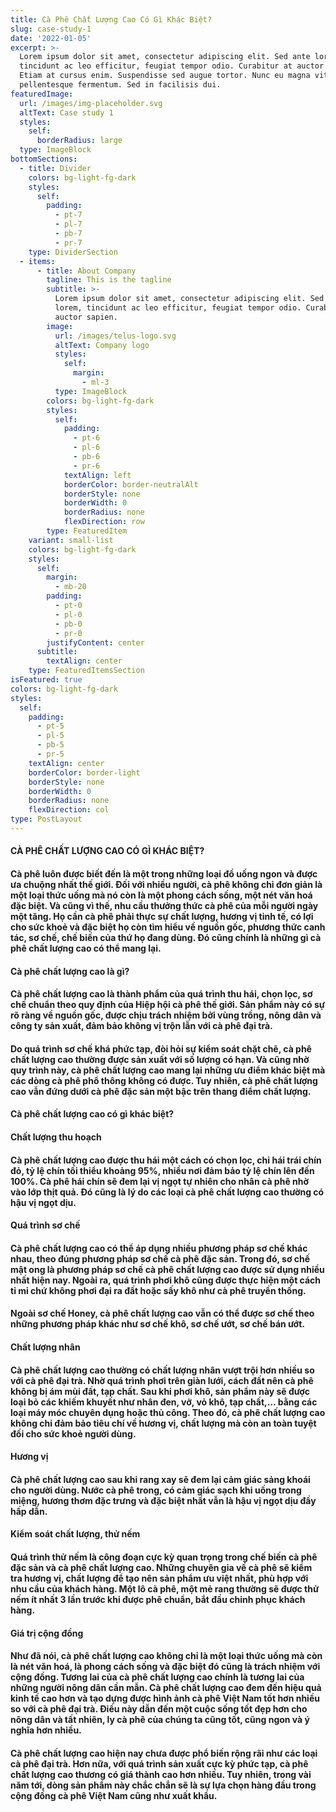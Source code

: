 ```yaml
---
title: Cà Phê Chất Lượng Cao Có Gì Khác Biệt?
slug: case-study-1
date: '2022-01-05'
excerpt: >-
  Lorem ipsum dolor sit amet, consectetur adipiscing elit. Sed ante lorem,
  tincidunt ac leo efficitur, feugiat tempor odio. Curabitur at auctor sapien.
  Etiam at cursus enim. Suspendisse sed augue tortor. Nunc eu magna vitae lorem
  pellentesque fermentum. Sed in facilisis dui.
featuredImage:
  url: /images/img-placeholder.svg
  altText: Case study 1
  styles:
    self:
      borderRadius: large
  type: ImageBlock
bottomSections:
  - title: Divider
    colors: bg-light-fg-dark
    styles:
      self:
        padding:
          - pt-7
          - pl-7
          - pb-7
          - pr-7
    type: DividerSection
  - items:
      - title: About Company
        tagline: This is the tagline
        subtitle: >-
          Lorem ipsum dolor sit amet, consectetur adipiscing elit. Sed ante
          lorem, tincidunt ac leo efficitur, feugiat tempor odio. Curabitur at
          auctor sapien.
        image:
          url: /images/telus-logo.svg
          altText: Company logo
          styles:
            self:
              margin:
                - ml-3
          type: ImageBlock
        colors: bg-light-fg-dark
        styles:
          self:
            padding:
              - pt-6
              - pl-6
              - pb-6
              - pr-6
            textAlign: left
            borderColor: border-neutralAlt
            borderStyle: none
            borderWidth: 0
            borderRadius: none
            flexDirection: row
        type: FeaturedItem
    variant: small-list
    colors: bg-light-fg-dark
    styles:
      self:
        margin:
          - mb-20
        padding:
          - pt-0
          - pl-0
          - pb-0
          - pr-0
        justifyContent: center
      subtitle:
        textAlign: center
    type: FeaturedItemsSection
isFeatured: true
colors: bg-light-fg-dark
styles:
  self:
    padding:
      - pt-5
      - pl-5
      - pb-5
      - pr-5
    textAlign: center
    borderColor: border-light
    borderStyle: none
    borderWidth: 0
    borderRadius: none
    flexDirection: col
type: PostLayout
---
```

#### CÀ PHÊ CHẤT LƯỢNG CAO CÓ GÌ KHÁC BIỆT?

#### Cà phê luôn được biết đến là một trong những loại đồ uống ngon và được ưa chuộng nhất thế giới. Đối với nhiều người, cà phê không chỉ đơn giản là một loại thức uống mà nó còn là một phong cách sống, một nét văn hoá đặc biệt. Và cũng vì thế, nhu cầu thưởng thức cà phê của mỗi người ngày một tăng. Họ cần cà phê phải thực sự chất lượng, hương vị tinh tế, có lợi cho sức khoẻ và đặc biệt họ còn tìm hiểu về nguồn gốc, phương thức canh tác, sơ chế, chế biến của thứ họ đang dùng. Đó cũng chính là những gì cà phê chất lượng cao có thể mang lại.

#### Cà phê chất lượng cao là gì?

#### Cà phê chất lượng cao là thành phẩm của quá trình thu hái, chọn lọc, sơ chế chuẩn theo quy định của Hiệp hội cà phê thế giới. Sản phẩm này có sự rõ ràng về nguồn gốc, được chịu trách nhiệm bởi vùng trồng, nông dân và công ty sản xuất, đảm bảo không vị trộn lẫn với cà phê đại trà.

#### Do quá trình sơ chế khá phức tạp, đòi hỏi sự kiểm soát chặt chẽ, cà phê chất lượng cao thường được sản xuất với số lượng có hạn. Và cũng nhờ quy trình này, cà phê chất lượng cao mang lại những ưu điểm khác biệt mà các dòng cà phê phổ thông không có được. Tuy nhiên, cà phê chất lượng cao vẫn đứng dưới cà phê đặc sản một bậc trên thang điểm chất lượng.

####

#### Cà phê chất lượng cao có gì khác biệt?

#### Chất lượng thu hoạch

#### Cà phê chất lượng cao được thu hái một cách có chọn lọc, chỉ hái trái chín đỏ, tỷ lệ chín tối thiểu khoảng 95%, nhiều nơi đảm bảo tỷ lệ chín lên đến 100%. Cà phê hái chín sẽ đem lại vị ngọt tự nhiên cho nhân cà phê nhờ vào lớp thịt quả. Đó cũng là lý do các loại cà phê chất lượng cao thường có hậu vị ngọt dịu.

####

#### Quá trình sơ chế

#### Cà phê chất lượng cao có thể áp dụng nhiều phương pháp sơ chế khác nhau, theo đúng phương pháp sơ chế cà phê đặc sản. Trong đó, sơ chế mật ong là phương pháp sơ chế cà phê chất lượng cao được sử dụng nhiều nhất hiện nay. Ngoài ra, quá trình phơi khô cũng được thực hiện một cách tỉ mỉ chứ không phơi đại ra đất hoặc sấy khô như cà phê truyền thống.

#### Ngoài sơ chế Honey, cà phê chất lượng cao vẫn có thể được sơ chế theo những phương pháp khác như sơ chế khô, sơ chế ướt, sơ chế bán ướt.

#### Chất lượng nhân

#### Cà phê chất lượng cao thường có chất lượng nhân vượt trội hơn nhiều so với cà phê đại trà. Nhờ quá trình phơi trên giàn lưới, cách đất nên cà phê không bị ám mùi đất, tạp chất. Sau khi phơi khô, sản phẩm này sẽ được loại bỏ các khiếm khuyết như nhân đen, vỡ, vỏ khô, tạp chất,… bằng các loại máy móc chuyên dụng hoặc thủ công. Theo đó, cà phê chất lượng cao không chỉ đảm bảo tiêu chí về hương vị, chất lượng mà còn an toàn tuyệt đối cho sức khoẻ người dùng.

#### Hương vị

#### Cà phê chất lượng cao sau khi rang xay sẽ đem lại cảm giác sảng khoái cho người dùng. Nước cà phê trong, có cảm giác sạch khi uống trong miệng, hương thơm đặc trưng và đặc biệt nhất vẫn là hậu vị ngọt dịu đầy hấp dẫn.

####

#### Kiểm soát chất lượng, thử nếm

#### Quá trình thử nếm là công đoạn cực kỳ quan trọng trong chế biến cà phê đặc sản và cà phê chất lượng cao. Những chuyên gia về cà phê sẽ kiểm tra hương vị, chất lượng để tạo nên sản phẩm ưu việt nhất, phù hợp với nhu cầu của khách hàng. Một lô cà phê, một mẻ rang thường sẽ được thử nếm ít nhất 3 lần trước khi được phê chuẩn, bắt đầu chinh phục khách hàng.

#### Giá trị cộng đồng

#### Như đã nói, cà phê chất lượng cao không chỉ là một loại thức uống mà còn là nét văn hoá, là phong cách sống và đặc biệt đó cũng là trách nhiệm với cộng đồng. Tương lai của cà phê chất lượng cao chính là tương lai của những người nông dân cần mẫn. Cà phê chất lượng cao đem đến hiệu quả kinh tế cao hơn và tạo dựng được hình ảnh cà phê Việt Nam tốt hơn nhiều so với cà phê đại trà. Điều này dẫn đến một cuộc sống tốt đẹp hơn cho nông dân và tất nhiên, ly cà phê của chúng ta cũng tốt, cũng ngon và ý nghĩa hơn nhiều.

#### Cà phê chất lượng cao hiện nay chưa được phổ biến rộng rãi như các loại cà phê đại trà. Hơn nữa, với quá trình sản xuất cực kỳ phức tạp, cà phê chất lượng cao thương có giá thành cao hơn nhiều. Tuy nhiên, trong vài năm tới, dòng sản phẩm này chắc chắn sẽ là sự lựa chọn hàng đầu trong cộng đồng cà phê Việt Nam cũng như xuất khẩu.

#### 



